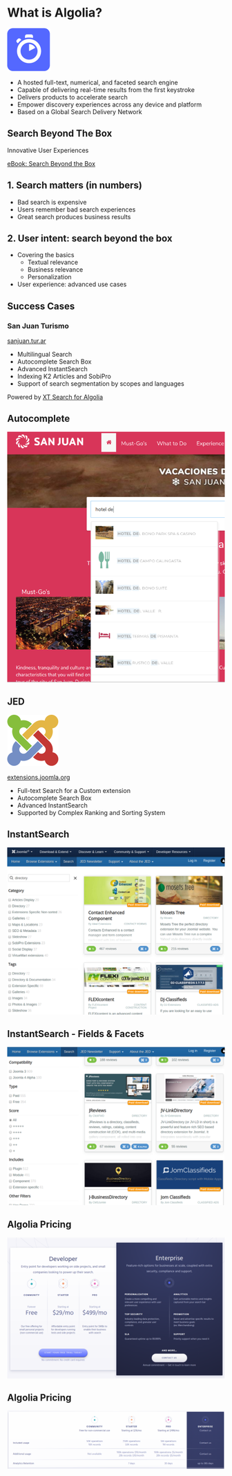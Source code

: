 # What is Algolia?  <!-- .slide: class="" -->

![What is Algolia?](images/05-who/algolia-blue-mark.svg) <!-- .element: style="width: 10%" -->

- A hosted full-text, numerical, and faceted search engine<!-- .element: class="small" -->
- Capable of delivering real-time results from the first keystroke<!-- .element: class="small" -->
- Delivers products to accelerate search<!-- .element: class="small" -->
- Empower discovery experiences across any device and platform<!-- .element: class="small" -->
- Based on a Global Search Delivery Network<!-- .element: class="small" -->


## Search Beyond The Box  <!-- .slide: class=" plain" -->

Innovative User Experiences

[eBook: Search Beyond the Box](https://go.algolia.com/search-beyond-the-box)<!-- .element: class="small" -->


## 1. Search matters (in numbers) <!-- .slide: class=" plain" -->

- Bad search is expensive
- Users remember bad search experiences
- Great search produces business results


## 2. User intent: search beyond the box <!-- .slide: class=" plain" -->

- Covering the basics
    - Textual relevance
    - Business relevance
    - Personalization
- User experience: advanced use cases


## Success Cases


### San Juan Turismo

[sanjuan.tur.ar](https://sanjuan.tur.ar/en/)

- Multilingual Search<!-- .element: class="small" -->
- Autocomplete Search Box<!-- .element: class="small" -->
- Advanced InstantSearch<!-- .element: class="small" -->
- Indexing K2 Articles and SobiPro<!-- .element: class="small" -->
- Support of search segmentation by scopes and languages<!-- .element: class="small" -->

Powered by [XT Search for Algolia](https://www.extly.com/xt-search-for-joomla.html)


## Autocomplete

![SanJuan Turismo - Autocomplete](images/10-what/sanjuan-autocomplete.png)


## JED

![What is Algolia?](images/05-who/Joomla-isologo.svg) <!-- .element: style="width: 10%" -->

[extensions.joomla.org](https://extensions.joomla.org)

- Full-text Search for a Custom extension<!-- .element: class="small" -->
- Autocomplete Search Box<!-- .element: class="small" -->
- Advanced InstantSearch<!-- .element: class="small" -->
- Supported by Complex Ranking and Sorting System<!-- .element: class="small" -->


## InstantSearch

![JED - InstantSearch](images/10-what/jed-search-InstantSearch.png)


## InstantSearch - Fields & Facets

![JED - InstantSearch](images/10-what/jed-search-InstantSearch2.png)


## Algolia Pricing

![Algolia Pricing](images/10-what/algolia-pricing.png) <!-- .element: style="width: 90%" -->


## Algolia Pricing

![Algolia Pricing](images/10-what/algolia-pricing2.png) <!-- .element: style="width: 90%" -->
